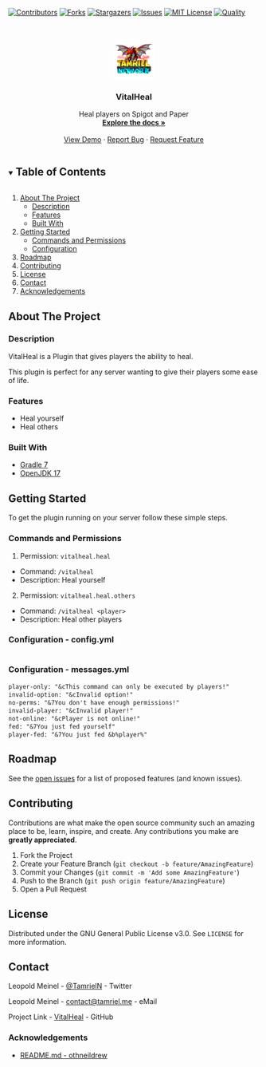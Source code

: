 <!-- PROJECT SHIELDS -->
[![Contributors][contributors-shield]][contributors-url]
[![Forks][forks-shield]][forks-url]
[![Stargazers][stars-shield]][stars-url]
[![Issues][issues-shield]][issues-url]
[![MIT License][license-shield]][license-url]
[![Quality][quality-shield]][quality-url]

<!-- PROJECT LOGO -->
<!--suppress ALL -->
<br />
<p align="center">
  <a href="https://github.com/TamrielNetwork/VitalHeal">
    <img src="images/logo.png" alt="Logo" width="80" height="80">
  </a>

<h3 align="center">VitalHeal</h3>

  <p align="center">
    Heal players on Spigot and Paper
    <br />
    <a href="https://github.com/TamrielNetwork/VitalHeal"><strong>Explore the docs »</strong></a>
    <br />
    <br />
    <a href="https://github.com/TamrielNetwork/VitalHeal">View Demo</a>
    ·
    <a href="https://github.com/TamrielNetwork/VitalHeal/issues">Report Bug</a>
    ·
    <a href="https://github.com/TamrielNetwork/VitalHeal/issues">Request Feature</a>
  </p>

<!-- TABLE OF CONTENTS -->
<details open="open">
  <summary><h2 style="display: inline-block">Table of Contents</h2></summary>
  <ol>
    <li>
      <a href="#about-the-project">About The Project</a>
      <ul>
        <li><a href="#description">Description</a></li>
        <li><a href="#features">Features</a></li>
        <li><a href="#built-with">Built With</a></li>
      </ul>
    </li>
    <li>
      <a href="#getting-started">Getting Started</a>
      <ul>
        <li><a href="#commands-and-permissions">Commands and Permissions</a></li>
        <li><a href="#configuration">Configuration</a></li>
      </ul>
    </li>
    <li><a href="#roadmap">Roadmap</a></li>
    <li><a href="#contributing">Contributing</a></li>
    <li><a href="#license">License</a></li>
    <li><a href="#contact">Contact</a></li>
    <li><a href="#acknowledgements">Acknowledgements</a></li>
  </ol>
</details>

<!-- ABOUT THE PROJECT -->

## About The Project

### Description

VitalHeal is a Plugin that gives players the ability to heal.

This plugin is perfect for any server wanting to give their players some ease of life.

### Features

* Heal yourself
* Heal others

### Built With

* [Gradle 7](https://docs.gradle.org/7.4/release-notes.html)
* [OpenJDK 17](https://openjdk.java.net/projects/jdk/17/)

<!-- GETTING STARTED -->

## Getting Started

To get the plugin running on your server follow these simple steps.

### Commands and Permissions

1. Permission: `vitalheal.heal`

* Command: `/vitalheal`
* Description: Heal yourself

2. Permission: `vitalheal.heal.others`

* Command: `/vitalheal <player>`
* Description: Heal other players

### Configuration - config.yml

```
```

### Configuration - messages.yml

```
player-only: "&cThis command can only be executed by players!"
invalid-option: "&cInvalid option!"
no-perms: "&7You don't have enough permissions!"
invalid-player: "&cInvalid player!"
not-online: "&cPlayer is not online!"
fed: "&7You just fed yourself"
player-fed: "&7You just fed &b%player%"
```

<!-- ROADMAP -->

## Roadmap

See the [open issues](https://github.com/TamrielNetwork/VitalHeal/issues) for a list of proposed features (and known
issues).

<!-- CONTRIBUTING -->

## Contributing

Contributions are what make the open source community such an amazing place to be, learn, inspire, and create. Any
contributions you make are **greatly appreciated**.

1. Fork the Project
2. Create your Feature Branch (`git checkout -b feature/AmazingFeature`)
3. Commit your Changes (`git commit -m 'Add some AmazingFeature'`)
4. Push to the Branch (`git push origin feature/AmazingFeature`)
5. Open a Pull Request

<!-- LICENSE -->

## License

Distributed under the GNU General Public License v3.0. See `LICENSE` for more information.

<!-- CONTACT -->

## Contact

Leopold Meinel - [@TamrielN](https://twitter.com/TamrielN) - Twitter

Leopold Meinel - [contact@tamriel.me](mailto:contact@tamriel.me) - eMail

Project Link - [VitalHeal](https://github.com/TamrielNetwork/VitalHeal) - GitHub

<!-- ACKNOWLEDGEMENTS -->

### Acknowledgements

* [README.md - othneildrew](https://github.com/othneildrew/Best-README-Template)

<!-- MARKDOWN LINKS & IMAGES -->

[contributors-shield]: https://img.shields.io/github/contributors-anon/TamrielNetwork/VitalHeal?style=for-the-badge

[contributors-url]: https://github.com/TamrielNetwork/VitalHeal/graphs/contributors

[forks-shield]: https://img.shields.io/github/forks/TamrielNetwork/VitalHeal?label=Forks&style=for-the-badge

[forks-url]: https://github.com/TamrielNetwork/VitalHeal/network/members

[stars-shield]: https://img.shields.io/github/stars/TamrielNetwork/VitalHeal?style=for-the-badge

[stars-url]: https://github.com/TamrielNetwork/VitalHeal/stargazers

[issues-shield]: https://img.shields.io/github/issues/TamrielNetwork/VitalHeal?style=for-the-badge

[issues-url]: https://github.com/TamrielNetwork/VitalHeal/issues

[license-shield]: https://img.shields.io/github/license/TamrielNetwork/VitalHeal?style=for-the-badge

[license-url]: https://github.com/TamrielNetwork/VitalHeal/blob/main/LICENSE

[quality-shield]: https://img.shields.io/codefactor/grade/github/TamrielNetwork/VitalHeal?style=for-the-badge

[quality-url]: https://www.codefactor.io/repository/github/TamrielNetwork/VitalHeal
